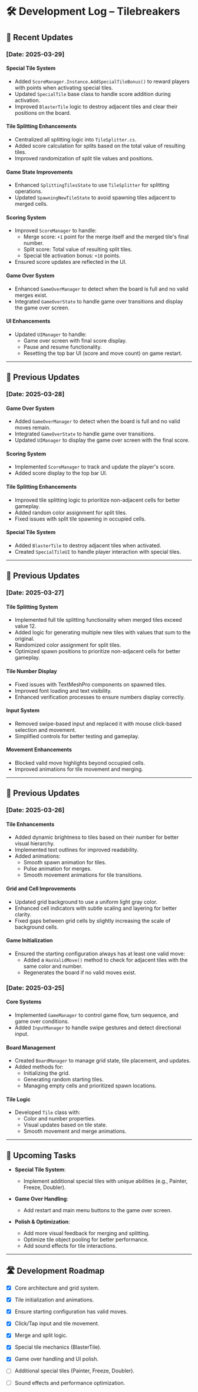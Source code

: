 # 🛠️ Development Log – Tilebreakers

## 📅 Recent Updates

### **[Date: 2025-03-29]**
#### **Special Tile System**
- Added `ScoreManager.Instance.AddSpecialTileBonus()` to reward players with points when activating special tiles.
- Updated `SpecialTile` base class to handle score addition during activation.
- Improved `BlasterTile` logic to destroy adjacent tiles and clear their positions on the board.

#### **Tile Splitting Enhancements**
- Centralized all splitting logic into `TileSplitter.cs`.
- Added score calculation for splits based on the total value of resulting tiles.
- Improved randomization of split tile values and positions.

#### **Game State Improvements**
- Enhanced `SplittingTilesState` to use `TileSplitter` for splitting operations.
- Updated `SpawningNewTileState` to avoid spawning tiles adjacent to merged cells.

#### **Scoring System**
- Improved `ScoreManager` to handle:
  - Merge score: `+1` point for the merge itself and the merged tile's final number.
  - Split score: Total value of resulting split tiles.
  - Special tile activation bonus: `+10` points.
- Ensured score updates are reflected in the UI.

#### **Game Over System**
- Enhanced `GameOverManager` to detect when the board is full and no valid merges exist.
- Integrated `GameOverState` to handle game over transitions and display the game over screen.

#### **UI Enhancements**
- Updated `UIManager` to handle:
  - Game over screen with final score display.
  - Pause and resume functionality.
  - Resetting the top bar UI (score and move count) on game restart.

---

## 📅 Previous Updates

### **[Date: 2025-03-28]**
#### **Game Over System**
- Added `GameOverManager` to detect when the board is full and no valid moves remain.
- Integrated `GameOverState` to handle game over transitions.
- Updated `UIManager` to display the game over screen with the final score.

#### **Scoring System**
- Implemented `ScoreManager` to track and update the player's score.
- Added score display to the top bar UI.

#### **Tile Splitting Enhancements**
- Improved tile splitting logic to prioritize non-adjacent cells for better gameplay.
- Added random color assignment for split tiles.
- Fixed issues with split tile spawning in occupied cells.

#### **Special Tile System**
- Added `BlasterTile` to destroy adjacent tiles when activated.
- Created `SpecialTileUI` to handle player interaction with special tiles.

---

## 📅 Previous Updates

### **[Date: 2025-03-27]**
#### **Tile Splitting System**
- Implemented full tile splitting functionality when merged tiles exceed value 12.
- Added logic for generating multiple new tiles with values that sum to the original.
- Randomized color assignment for split tiles.
- Optimized spawn positions to prioritize non-adjacent cells for better gameplay.

#### **Tile Number Display**
- Fixed issues with TextMeshPro components on spawned tiles.
- Improved font loading and text visibility.
- Enhanced verification processes to ensure numbers display correctly.

#### **Input System**
- Removed swipe-based input and replaced it with mouse click-based selection and movement.
- Simplified controls for better testing and gameplay.

#### **Movement Enhancements**
- Blocked valid move highlights beyond occupied cells.
- Improved animations for tile movement and merging.

---

## 📅 Previous Updates

### **[Date: 2025-03-26]**
#### **Tile Enhancements**
- Added dynamic brightness to tiles based on their number for better visual hierarchy.
- Implemented text outlines for improved readability.
- Added animations:
  - Smooth spawn animation for tiles.
  - Pulse animation for merges.
  - Smooth movement animations for tile transitions.

#### **Grid and Cell Improvements**
- Updated grid background to use a uniform light gray color.
- Enhanced cell indicators with subtle scaling and layering for better clarity.
- Fixed gaps between grid cells by slightly increasing the scale of background cells.

#### **Game Initialization**
- Ensured the starting configuration always has at least one valid move:
  - Added a `HasValidMove()` method to check for adjacent tiles with the same color and number.
  - Regenerates the board if no valid moves exist.

### **[Date: 2025-03-25]**
#### **Core Systems**
- Implemented `GameManager` to control game flow, turn sequence, and game over conditions.
- Added `InputManager` to handle swipe gestures and detect directional input.

#### **Board Management**
- Created `BoardManager` to manage grid state, tile placement, and updates.
- Added methods for:
  - Initializing the grid.
  - Generating random starting tiles.
  - Managing empty cells and prioritized spawn locations.

#### **Tile Logic**
- Developed `Tile` class with:
  - Color and number properties.
  - Visual updates based on tile state.
  - Smooth movement and merge animations.

---

## 📅 Upcoming Tasks

- **Special Tile System**:
  - Implement additional special tiles with unique abilities (e.g., Painter, Freeze, Doubler).

- **Game Over Handling**:
  - Add restart and main menu buttons to the game over screen.

- **Polish & Optimization**:
  - Add more visual feedback for merging and splitting.
  - Optimize tile object pooling for better performance.
  - Add sound effects for tile interactions.

---

## 🛣️ Development Roadmap
- [x] Core architecture and grid system.
- [x] Tile initialization and animations.
- [x] Ensure starting configuration has valid moves.
- [x] Click/Tap input and tile movement.
- [x] Merge and split logic.
- [x] Special tile mechanics (BlasterTile).
- [x] Game over handling and UI polish.
- [ ] Additional special tiles (Painter, Freeze, Doubler).
- [ ] Sound effects and performance optimization.

